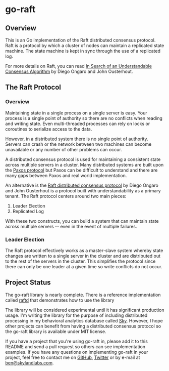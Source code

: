 go-raft
=======

## Overview

This is an Go implementation of the Raft distributed consensus protocol.
Raft is a protocol by which a cluster of nodes can maintain a replicated state machine.
The state machine is kept in sync through the use of a replicated log.

For more details on Raft, you can read [In Search of an Understandable Consensus Algorithm](https://ramcloud.stanford.edu/wiki/download/attachments/11370504/raft.pdf) by Diego Ongaro and John Ousterhout.


## The Raft Protocol

### Overview

Maintaining state in a single process on a single server is easy.
Your process is a single point of authority so there are no conflicts when reading and writing state.
Even multi-threaded processes can rely on locks or coroutines to serialize access to the data.

However, in a distributed system there is no single point of authority.
Servers can crash or the network between two machines can become unavailable or any number of other problems can occur.

A distributed consensus protocol is used for maintaining a consistent state across multiple servers in a cluster.
Many distributed systems are built upon the [Paxos protocol](http://en.wikipedia.org/wiki/Paxos_(computer_science)) but Paxos can be difficult to understand and there are many gaps between Paxos and real world implementation.

An alternative is the [Raft distributed consensus protocol](https://ramcloud.stanford.edu/wiki/download/attachments/11370504/raft.pdf) by Diego Ongaro and John Ousterhout is a protocol built with understandability as a primary tenant.
The Raft protocol centers around two main pieces:

1. Leader Election
2. Replicated Log

With these two constructs, you can build a system that can maintain state across multiple servers -- even in the event of multiple failures.


### Leader Election

The Raft protocol effectively works as a master-slave system whereby state changes are written to a single server in the cluster and are distributed out to the rest of the servers in the cluster.
This simplifies the protocol since there can only be one leader at a given time so write conflicts do not occur.



## Project Status

The go-raft library is nearly complete.
There is a reference implementation called [raftd](https://github.com/benbjohnson/raftd) that demonstrates how to use the library 

The library will be considered experimental until it has significant production usage.
I'm writing the library for the purpose of including distributed processing in my behavioral analytics database called [Sky](https://github.com/skydb/sky).
However, I hope other projects can benefit from having a distributed consensus protocol so the go-raft library is available under MIT license.

If you have a project that you're using go-raft in, please add it to this README and send a pull request so others can see implementation examples.
If you have any questions on implementing go-raft in your project, feel free to contact me on [GitHub](https://github.com/benbjohnson), [Twitter](https://twitter.com/benbjohnson) or by e-mail at [ben@skylandlabs.com](mailto:ben@skylandlabs.com).
